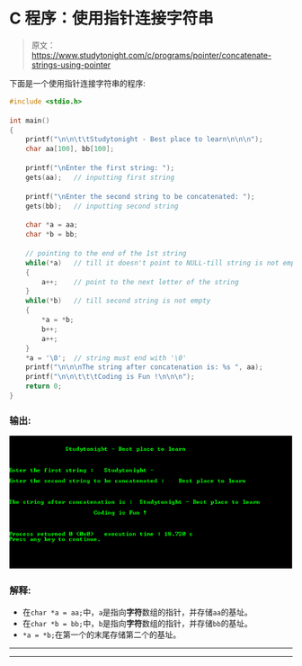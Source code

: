 # C 程序：使用指针连接字符串

> 原文：<https://www.studytonight.com/c/programs/pointer/concatenate-strings-using-pointer>

下面是一个使用指针连接字符串的程序:

```cpp
#include <stdio.h>

int main()
{
    printf("\n\n\t\tStudytonight - Best place to learn\n\n\n");
    char aa[100], bb[100];

    printf("\nEnter the first string: ");
    gets(aa);   // inputting first string

    printf("\nEnter the second string to be concatenated: ");
    gets(bb);   // inputting second string

    char *a = aa;
    char *b = bb;

    // pointing to the end of the 1st string
    while(*a)   // till it doesn't point to NULL-till string is not empty
    {
        a++;    // point to the next letter of the string
    }
    while(*b)   // till second string is not empty
    {
        *a = *b;
        b++;
        a++;
    }
    *a = '\0';  // string must end with '\0'
    printf("\n\n\nThe string after concatenation is: %s ", aa);
    printf("\n\n\t\t\tCoding is Fun !\n\n\n");
    return 0;
}
```

### 输出:

![Program to Concatenate Strings using Pointer in C language](img/549f094de6e5695b468af0de190906e1.png)

### 解释:

*   在`char *a = aa;`中，`a`是指向**字符**数组的指针，并存储`aa`的基址。
*   在`char *b = bb;`中，`b`是指向**字符**数组的指针，并存储`bb`的基址。
*   `*a = *b;`在第一个的末尾存储第二个的基址。

* * *

* * *